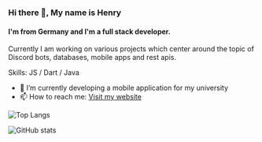 ### Hi there 👋, My name is Henry
#### I'm from Germany and I'm a full stack developer.
Currently I am working on various projects which center around the topic of Discord bots, databases, mobile apps and rest apis. 

Skills: JS / Dart / Java

- 🔭 I’m currently developing a mobile application for my university 
- 📫 How to reach me: [Visit my website](https://herrmann.page) 

![Top Langs](https://github-readme-stats.vercel.app/api/top-langs/?username=henry-herrmann&layout=compact&theme=transparent)

![GitHub stats](https://github-readme-stats.vercel.app/api?username=henry-herrmann&show_icons=true&count_private=true&theme=transparent)  
